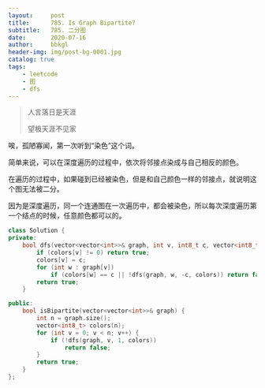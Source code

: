 ```yaml
---
layout:     post
title:      785. Is Graph Bipartite?
subtitle:   785. 二分图
date:       2020-07-16
author:     bbkgl
header-img: img/post-bg-0001.jpg
catalog: true
tags:
    - leetcode
    - 图
    - dfs
---
```


> 人言落日是天涯
>
> 望极天涯不见家

唉，孤陋寡闻，第一次听到“染色”这个词。

简单来说，可以在深度遍历的过程中，依次将邻接点染成与自己相反的颜色。

在遍历的过程中，如果碰到已经被染色，但是和自己颜色一样的邻接点，就说明这个图无法被二分。

因为是深度遍历，同一个连通图在一次遍历中，都会被染色，所以每次深度遍历第一个结点的时候，任意颜色都可以的。

```cpp
class Solution {
private:
    bool dfs(vector<vector<int>>& graph, int v, int8_t c, vector<int8_t> &colors) {
        if (colors[v] != 0) return true;
        colors[v] = c;
        for (int w : graph[v])
            if (colors[w] == c || !dfs(graph, w, -c, colors)) return false;
        return true;
    }

public:
    bool isBipartite(vector<vector<int>>& graph) {
        int n = graph.size();
        vector<int8_t> colors(n);
        for (int v = 0; v < n; v++) {
            if (!dfs(graph, v, 1, colors))
                return false;
        }
        return true;
    }
};
```

